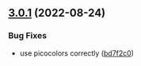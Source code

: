 ## [3.0.1](https://github.com/ifaxity/vite-plugin-istanbul/compare/v3.0.0...v3.0.1) (2022-08-24)


### Bug Fixes

* use picocolors correctly ([bd7f2c0](https://github.com/ifaxity/vite-plugin-istanbul/commit/bd7f2c066b57197f667ee3e4f69ead55752e224b))
